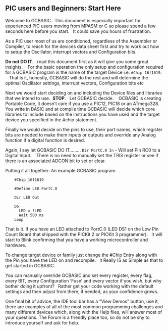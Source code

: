 <div class="section">

<div class="titlepage">

<div>

<div>

<span id="pic_users_and_beginners_start_here"></span>PIC users and Beginners: Start Here
-----------------------------------------------------------------------------------------

</div>

</div>

</div>

Welcome to GCBASIC.  This document is especially important for
experienced PIC users moving from MPASM or C so please spend a few
seconds here before you start.   It could save you hours of frustration.

As a PIC user most of us are conditioned, regardless of the Assembler or
Compiler, to reach for the devices data sheet first and try to work out
how to setup the Oscillator, interrupt vectors and Configuration bits.

<span class="strong">**Do not DO IT**</span>.   read this document first
as it will give you some great insights.    For the basic operation the
only setup and configuration required for a GCBASIC program is the name
of the target Device i.e. `#Chip 16f1619`.    That is it, honestly,
GCBASIC will do the rest and will determine the optimal Oscillator
settings, interrupt vectors, Configuration bits etc

Next we would start deciding on and including the Device files and
libraries that we intend to use.  <span
class="strong">**STOP**</span>.   Let GCBASIC decide.    GCBASIC is
creating Portable Code, it doesn’t care if you use a PIC12, PIC18 or an
ATmega328.   You write in BASIC and at compile time GCBASIC will decide
which core libraries to include based on the instructions you have used
and the target device you specified in the \#chip statement.

Finally we would decide on the pins to use, their port names, which
register bits are needed to make them inputs or outputs and override any
Analog function if a digital function is desired.

Again, I say let GCBASIC DO IT…​…​…​ `Dir PortC.0 In` - Will set Pin RC0
to a Digital Input.    There is no need to manually set the TRIS
register or see if there is an associated ADCON bit to set or clear.

Putting it all together: An example GCBASIC program.

``` screen
    #Chip 16f1619

    #Define LED PortC.0

    Dir LED Out

    Do
      LED = !LED
      Wait 500 ms
    Loop
```

That is it. If you have an LED attached to PortC.0 (LED DS1 on the Low
Pin Count Board that shipped with the PICKit 2 or PICKit 3
programmer).   It will start to Blink confirming that you have a working
microcontroller and hardware.

To change target device or family just change the \#Chip Entry along
with the Pin you have the LED on and recompile.   it Really IS as Simple
as that to get started in GCBASIC.

You can manually override GCBASIC and set every register, every flag,
every BIT, every Configuration ‘Fuse’ and every vector if you wish, but
why bother doing it upfront?   Rather get your code working with the
default settings and then adjust from there, if needed, as your
confidence grows.

One final bit of advice, the IDE tool bar has a “View Demos” button, use
it, there are examples of all of the most common programming challenges
and many different devices which, along with the Help files, will answer
most of your questions. The Forum is a friendly place too, so do not be
shy to introduce yourself and ask for help.

</div>
